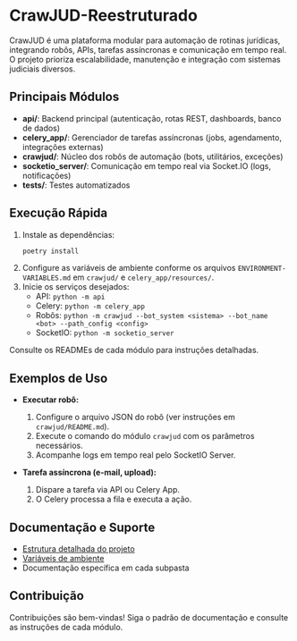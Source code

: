 # CrawJUD-Reestruturado

CrawJUD é uma plataforma modular para automação de rotinas jurídicas, integrando robôs, APIs, tarefas assíncronas e comunicação em tempo real. O projeto prioriza escalabilidade, manutenção e integração com sistemas judiciais diversos.

## Principais Módulos

- **api/**: Backend principal (autenticação, rotas REST, dashboards, banco de dados)
- **celery_app/**: Gerenciador de tarefas assíncronas (jobs, agendamento, integrações externas)
- **crawjud/**: Núcleo dos robôs de automação (bots, utilitários, exceções)
- **socketio_server/**: Comunicação em tempo real via Socket.IO (logs, notificações)
- **tests/**: Testes automatizados

## Execução Rápida

1. Instale as dependências:
   ```powershell
   poetry install
   ```
2. Configure as variáveis de ambiente conforme os arquivos `ENVIRONMENT-VARIABLES.md` em `crawjud/` e `celery_app/resources/`.
3. Inicie os serviços desejados:
   - API: `python -m api`
   - Celery: `python -m celery_app`
   - Robôs: `python -m crawjud --bot_system <sistema> --bot_name <bot> --path_config <config>`
   - SocketIO: `python -m socketio_server`

Consulte os READMEs de cada módulo para instruções detalhadas.

## Exemplos de Uso

- **Executar robô:**

  1. Configure o arquivo JSON do robô (ver instruções em `crawjud/README.md`).
  2. Execute o comando do módulo `crawjud` com os parâmetros necessários.
  3. Acompanhe logs em tempo real pelo SocketIO Server.

- **Tarefa assíncrona (e-mail, upload):**
  1. Dispare a tarefa via API ou Celery App.
  2. O Celery processa a fila e executa a ação.

## Documentação e Suporte

- [Estrutura detalhada do projeto](PROJECT-STRUCTURE.md)
- [Variáveis de ambiente](crawjud/ENVIRONMENT-VARIABLES.md)
- Documentação específica em cada subpasta

## Contribuição

Contribuições são bem-vindas! Siga o padrão de documentação e consulte as instruções de cada módulo.
